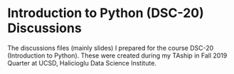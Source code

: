 # Introduction to Python (DSC-20) Discussions
The discussions files (mainly slides) I prepared for the course DSC-20 (Introduction to Python). These were created during my TAship in Fall 2019 Quarter at UCSD, Halicioglu Data Science Institute.
